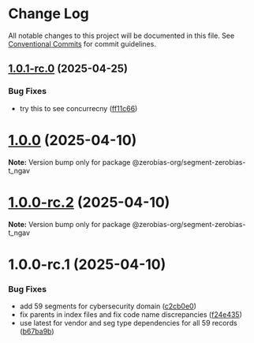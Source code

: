 # Change Log

All notable changes to this project will be documented in this file.
See [Conventional Commits](https://conventionalcommits.org) for commit guidelines.

## [1.0.1-rc.0](https://github.com/zerobias-org/segment/compare/@zerobias-org/segment-zerobias-t_ngav@1.0.0...@zerobias-org/segment-zerobias-t_ngav@1.0.1-rc.0) (2025-04-25)


### Bug Fixes

* try this to see concurrecny ([ff11c66](https://github.com/zerobias-org/segment/commit/ff11c66d67cb9f185098fd640d4139178d29ae22))





# [1.0.0](https://github.com/zerobias-org/segment/compare/@zerobias-org/segment-zerobias-t_ngav@1.0.0-rc.2...@zerobias-org/segment-zerobias-t_ngav@1.0.0) (2025-04-10)

**Note:** Version bump only for package @zerobias-org/segment-zerobias-t_ngav





# [1.0.0-rc.2](https://github.com/zerobias-org/segment/compare/@zerobias-org/segment-zerobias-t_ngav@1.0.0-rc.1...@zerobias-org/segment-zerobias-t_ngav@1.0.0-rc.2) (2025-04-10)

**Note:** Version bump only for package @zerobias-org/segment-zerobias-t_ngav





# 1.0.0-rc.1 (2025-04-10)


### Bug Fixes

* add 59 segments for cybersecurity domain ([c2cb0e0](https://github.com/zerobias-org/segment/commit/c2cb0e0c1f1eabb51d7f5a6ae6db98c1516fcdbe))
* fix parents in index files and fix code name discrepancies ([f24e435](https://github.com/zerobias-org/segment/commit/f24e4352453caaa05074cc6bb66ee8ed21a4f11d))
* use latest for vendor and seg type dependencies for all 59 records ([b67ba9b](https://github.com/zerobias-org/segment/commit/b67ba9bed7a90fad3b084161ebc603b5b35214b8))
